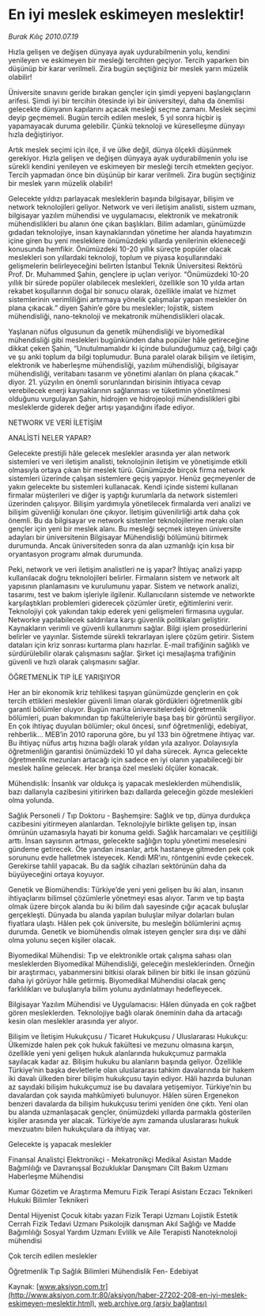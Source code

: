 # En iyi meslek eskimeyen meslektir!

*Burak Kılıç 2010.07.19*

<font class="agenda2NewsSpot">
 Hızla gelişen ve değişen dünyaya ayak uydurabilmenin yolu, kendini yenileyen ve eskimeyen bir mesleği tercihten geçiyor. Tercih yaparken bin düşünüp bir karar verilmeli. Zira bugün seçtiğiniz bir meslek yarın müzelik olabilir!
</font>
<font class="newsDetail">
 <p>
 </p>
 <p class="MsoNormal">
  Üniversite sınavını geride bırakan gençler için şimdi yepyeni başlangıçların arifesi. Şimdi iyi bir tercihin ötesinde iyi bir üniversiteyi, daha da önemlisi gelecekte dünyanın kapılarını açacak mesleği seçme zamanı. Meslek seçimi deyip geçmemeli. Bugün tercih edilen meslek, 5 yıl sonra hiçbir iş yapamayacak duruma gelebilir. Çünkü teknoloji ve küreselleşme dünyayı hızla değiştiriyor.
 </p>
 <p class="MsoNormal">
  Artık meslek seçimi için ilçe, il ve ülke değil, dünya ölçekli düşünmek gerekiyor. Hızla gelişen ve değişen dünyaya ayak uydurabilmenin yolu ise sürekli kendini yenileyen ve eskimeyen bir mesleği tercih etmekten geçiyor. Tercih yapmadan önce bin düşünüp bir karar verilmeli. Zira bugün seçtiğiniz bir meslek yarın müzelik olabilir!
 </p>
 <p class="MsoNormal">
  Gelecekte yıldızı parlayacak mesleklerin başında bilgisayar, bilişim ve network teknolojileri geliyor. Network ve veri iletişim analisti, sistem uzmanı, bilgisayar yazılım mühendisi ve uygulamacısı,
  <span>
  </span>
  elektronik ve mekatronik mühendislikleri bu alanın öne çıkan başlıkları. Bilim adamları, günümüzde gıdadan teknolojiye, insan kaynaklarından yönetime her alanda hayatımızın içine giren bu yeni mesleklere önümüzdeki yıllarda yenilerinin ekleneceği konusunda hemfikir. Önümüzdeki 10-20 yıllık süreçte popüler olacak meslekleri son yıllardaki teknoloji, toplum ve piyasa koşullarındaki gelişmelerin belirleyeceğini belirten İstanbul Teknik Üniversitesi Rektörü Prof. Dr. Muhammed Şahin, gençlere ip uçları veriyor. “Önümüzdeki 10-20 yıllık bir sürede popüler olabilecek meslekleri, özellikle son 10 yılda artan rekabet koşullarının doğal bir sonucu olarak, özellikle imalat ve hizmet sistemlerinin verimliliğini artırmaya yönelik çalışmalar yapan meslekler ön plana çıkacak.” diyen Şahin’e göre bu meslekler; lojistik, sistem mühendisliği, nano-teknoloji ve mekatronik mühendislikleri olacak.
 </p>
 <p class="MsoNormal">
  Yaşlanan nüfus olgusunun da genetik mühendisliği ve biyomedikal mühendisliği gibi meslekleri bugünkünden daha popüler hâle getireceğine dikkat çeken Şahin, “Unutulmamalıdır ki içinde bulunduğumuz çağ, bilgi çağı ve şu anki toplum da bilgi toplumudur. Buna paralel olarak bilişim ve iletişim, elektronik ve haberleşme mühendisliği, yazılım mühendisliği, bilgisayar mühendisliği, veritabanı tasarım ve yönetimi alanları ön plana çıkacak.” diyor. 21. yüzyılın en önemli sorunlarından birisinin ihtiyaca cevap verebilecek enerji kaynaklarının sağlanması ve tüketimin yönetilmesi olduğunu vurgulayan Şahin, hidrojen ve hidrojeoloji mühendislikleri gibi mesleklerde giderek değer artışı yaşandığını ifade ediyor.
 </p>
 <p class="MsoNormal">
  NETWORK VE VERİ İLETİŞİM
 </p>
 <p class="MsoNormal">
  ANALİSTİ NELER YAPAR?
 </p>
 <p class="MsoNormal">
  Gelecekte prestijli hâle gelecek meslekler arasında yer alan network sistemleri ve veri iletişim analisti, teknolojinin iletişim ve yönetişimde etkili olmasıyla ortaya çıkan bir meslek türü. Günümüzde birçok firma network sistemleri üzerinde çalışan sistemlere geçiş yapıyor. Henüz geçmeyenler de yakın gelecekte bu sistemleri kullanacak. Kendi içinde sistemi kullanan firmalar müşterileri ve diğer iş yaptığı kurumlarla da network sistemleri üzerinden çalışıyor. Bilişim yardımıyla yönetilecek firmalarda veri analizi ve bilişim güvenliği konuları öne çıkıyor. İletişim güvenilirliği artık daha çok önemli. Bu da bilgisayar ve network sistemler teknolojilerine merakı olan gençler için yeni bir meslek alanı. Bu mesleği seçmek isteyen üniversite adayları bir üniversitenin Bilgisayar Mühendisliği bölümünü bitirmek durumunda. Ancak üniversiteden sonra da alan uzmanlığı için kısa bir oryantasyon programı almak durumunda.
 </p>
 <p class="MsoNormal">
  Peki, network ve veri iletişim analistleri ne iş yapar? İhtiyaç analizi yapıp kullanılacak doğru teknolojileri belirler. Firmaların sistem ve network alt yapısının planlamasını ve kurulumunu yapar. Sistem ve network analizi, tasarımı, test ve bakım işleriyle ilgilenir. Kullanıcıların sistemde ve networkte karşılaştıkları problemleri giderecek çözümler üretir, eğitimlerini verir. Teknolojiyi çok yakından takip ederek yeni gelişmeleri firmasına uygular. Networke yapılabilecek saldırılara karşı güvenlik politikaları geliştirir. Kaynakların verimli ve güvenli kullanımını sağlar. Bilgi işlem prosedürlerini belirler ve yayınlar. Sistemde sürekli tekrarlayan işlere çözüm getirir. Sistem dataları için kriz sonrası kurtarma planı hazırlar. E-mail trafiğinin sağlıklı ve sürdürülebilir olarak çalışmasını sağlar. Şirket içi mesajlaşma trafiğinin güvenli ve hızlı olarak çalışmasını sağlar.
 </p>
 <p class="MsoNormal">
  ÖĞRETMENLİK TIP İLE YARIŞIYOR
 </p>
 <p class="MsoNormal">
  Her an bir ekonomik kriz tehlikesi taşıyan günümüzde gençlerin en çok tercih ettikleri meslekler güvenli liman olarak gördükleri öğretmenlik gibi garanti bölümler oluyor. Bugün marka üniversitelerdeki öğretmenlik bölümleri, puan bakımından tıp fakülteleriyle başa baş bir görüntü sergiliyor. En çok ihtiyaç duyulan bölümler; okul öncesi, sınıf öğretmenliği, edebiyat, rehberlik… MEB’in 2010 raporuna göre, bu yıl 133 bin öğretmene ihtiyaç var. Bu ihtiyaç nüfus artış hızına bağlı olarak yıldan yıla azalıyor. Dolayısıyla öğretmenliğin garantisi önümüzdeki 10 yıl daha sürecek. Ayrıca gelecekte öğretmenlik mezunları artacağı için sadece en iyi olanın yapabileceği bir meslek haline gelecek. Her branşa özel mesleki ölçüler konacak.
 </p>
 <p class="MsoNormal">
  Mühendislik: İnsanlık var oldukça iş yapacak mesleklerden mühendislik, bazı dallarıyla cazibesini yitirirken bazı dallarda geleceğin gözde meslekleri olma yolunda.
 </p>
 <p class="MsoNormal">
  Sağlık Personeli / Tıp Doktoru - Başhemşire: Sağlık ve tıp, dünya durdukça cazibesini yitirmeyen alanlardan. Teknolojiyle birlikte gelişen tıp, insan ömrünün uzamasıyla hayati bir konuma geldi. Sağlık harcamaları ve çeşitliliği arttı. İnsan sayısının artması, gelecekte sağlığın toplu yönetimi meselesini gündeme getirecek. Öte yandan insanlar, artık hastaneye gitmeden pek çok sorununu evde halletmek isteyecek. Kendi MR’ını, röntgenini evde çekecek. Gerekirse tahlil yapacak. Bu da sağlık cihazları sektörünün daha da büyüyeceğini ortaya koyuyor.
 </p>
 <p class="MsoNormal">
  Genetik ve Biomühendis: Türkiye’de yeni yeni gelişen bu iki alan, insanın ihtiyaçlarını bilimsel çözümlerle yönetmeyi esas alıyor. Tarım ve tıp başta olmak üzere birçok alanda bu iki bilim dalı sayesinde çığır açacak buluşlar gerçekleşti. Dünyada bu alanda yapılan buluşlar milyar dolarları bulan fiyatlara ulaştı. Hâlen pek çok üniversite, bu mesleğin bölümlerini açmış durumda. Genetik ve biomühendis olmak isteyen gençler sıra dışı ve dâhi olma yolunu seçen kişiler olacak.
 </p>
 <p class="MsoNormal">
  Biyomedikal Mühendisi: Tıp ve elektronikle ortak çalışma sahası olan mesleklerden Biyomedikal Mühendisliği, geleceğin mesleklerinden. Örneğin bir araştırmacı, yabanmersini bitkisi olarak bilinen bir bitki ile insan gözünü daha iyi görüyor hâle getirmiş. Biyomedikal Mühendisi olacak genç farklılıkları ve buluşlarıyla bilim yolunu aydınlatmayı hedefleyecek.
 </p>
 <p class="MsoNormal">
  Bilgisayar Yazılım Mühendisi ve Uygulamacısı: Hâlen dünyada en çok rağbet gören mesleklerden. Teknolojiye bağlı olarak öneminin daha da artacağı kesin olan meslekler arasında yer alıyor.
 </p>
 <p class="MsoNormal">
  Bilişim ve İletişim Hukukçusu / Ticaret Hukukçusu / Uluslararası Hukukçu: Ülkemizde halen pek çok hukuk fakültesi ve mezunu olmasına karşın, özellikle yeni yeni gelişen hukuk alanlarında hukukçumuz parmakla sayılacak kadar az. Bilişim hukuku bu alanların başında geliyor. Özellikle Türkiye’nin başka devletlerle olan uluslararası tahkim davalarında bir hakem iki davalı ülkeden birer bilişim hukukçusu tayin ediyor. Hâli hazırda bulunan az sayıdaki bilişim hukukçumuz ise bu davalara yetişemiyor. Türkiye’nin bu davalardan çok sayıda mahkûmiyeti bulunuyor. Hâlen süren Ergenekon benzeri davalarda da bilişim hukukçusu terimi yeniden öne çıktı. Yeni olan bu alanda uzmanlaşacak gençler, önümüzdeki yıllarda parmakla gösterilen kişiler arasında yer alacak. Türkiye’de aynı zamanda uluslararası hukuk mevzuatını bilen hukukçulara da ihtiyaç var.
 </p>
 <p class="MsoNormal">
 </p>
 <p class="MsoNormal">
  Gelecekte iş yapacak meslekler
 </p>
 <p class="MsoNormal">
 </p>
 <p class="MsoNormal">
  Finansal Analistçi
  <span>
  </span>
  Elektronikçi - Mekatronikçi
  <span>
  </span>
  Medikal Asistan
  <span>
  </span>
  Madde Bağımlılığı ve Davranışsal Bozukluklar Danışmanı
  <span>
  </span>
  Cilt Bakım Uzmanı
  <span>
  </span>
  Haberleşme Mühendisi
 </p>
 <p class="MsoNormal">
  <span>
  </span>
  Kumar Gözetim ve Araştırma Memuru
  <span>
  </span>
  Fizik Terapi Asistanı
  <span>
  </span>
  Eczacı Teknikeri
  <span>
  </span>
  Hukuki Bilimler Teknikeri
 </p>
 <p class="MsoNormal">
  <span>
  </span>
  Dental Hijyenist
  <span>
  </span>
  Çocuk kitabı yazarı
  <span>
  </span>
  Fizik Terapi Uzmanı
  <span>
  </span>
  Lojistik Estetik Cerrah
  <span>
  </span>
  Fizik Tedavi Uzmanı
  <span>
  </span>
  Psikolojik danışman
  <span>
  </span>
  Akıl Sağlığı ve Madde Bağımlılığı Sosyal Yardım Uzmanı
  <span>
  </span>
  Evlilik ve Aile Terapisti
  <span>
  </span>
  Nanoteknoloji mühendisi
 </p>
 <p class="MsoNormal">
 </p>
 <p class="MsoNormal">
  Çok tercih edilen meslekler
 </p>
 <p class="MsoNormal">
 </p>
 <p class="MsoNormal">
  Öğretmenlik
  <span>
  </span>
  Tıp
  <span>
  </span>
  Sağlık Bilimleri
  <span>
  </span>
  Mühendislik
  <span>
  </span>
  Fen- Edebiyat
 </p>
 <p>
 </p>
</font>

Kaynak: [www.aksiyon.com.tr](http://www.aksiyon.com.tr:80/aksiyon/haber-27202-208-en-iyi-meslek-eskimeyen-meslektir.html), [web.archive.org (arşiv bağlantısı)](http://web.archive.org/web/20101202045003/http://www.aksiyon.com.tr:80/aksiyon/haber-27202-208-en-iyi-meslek-eskimeyen-meslektir.html)
